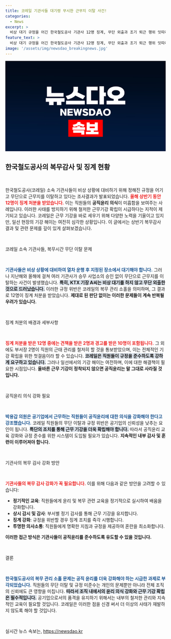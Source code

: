 ```yaml
---
title: 코레일 기관사들 대기령 무시한 근무지 이탈 사건!
categories:
  - News
excerpt: >
  비상 대기 규정을 어긴 한국철도공사 기관사 12명 징계, 무단 외출과 조기 퇴근 행위 잇따라 발생. 공직 윤리 의식 부족에 대한 지적과 함께, 기강 확립을 위한 특단 조치 필요성이 대두됐다. 클릭 유도!
feature_text: >
  비상 대기 규정을 어긴 한국철도공사 기관사 12명 징계, 무단 외출과 조기 퇴근 행위 잇따라 발생. 공직 윤리 의식 부족에 대한 지적과 함께, 기강 확립을 위한 특단 조치 필요성이 대두됐다. 클릭 유도!
image: '/assets/img/newsdao_breakingnews.jpg'
---
```


<p><img src="/assets/img/newsdao_breakingnews.jpg" alt="ranknews 속보" /></p>

<h2 data-ke-size="size26">한국철도공사의 복무감사 및 징계 현황</h2>

<p data-ke-size="size16">&nbsp;</p>

<p>한국철도공사(코레일) 소속 기관사들이 비상 상황에 대비하기 위해 정해진 규정을 어기고 무단으로 근무지를 이탈하고 있다는 조사결과가 발표되었습니다. <b><span style="color: #ee2323;">올해 상반기 동안 12명이 징계 처분을 받았습니다.</span></b> 이는 직원들의 <b>공직윤리 의식</b>이 미흡함을 보여주는 사례입니다. 이러한 사태를 방지하기 위해 철저한 근무기강 확립이 시급하다는 지적이 제기되고 있습니다. 코레일은 근무 기강을 바로 세우기 위해 다양한 노력을 기울이고 있지만, 일선 현장의 기강 해이는 여전히 심각한 상황입니다. 이 글에서는 상반기 복무감사 결과 및 관련 문제를 깊이 있게 살펴보겠습니다.</p>

<p data-ke-size="size16">&nbsp;</p>

<p>코레일 소속 기관사들, 복무시간 무단 이탈 문제</p>

<p data-ke-size="size16">&nbsp;</p>

<p><b><span style="color: #1a5490;">기관사들은 비상 상황에 대비하여 열차 운행 후 지정된 장소에서 대기해야 합니다.</span></b> 그러나 지난해와 올해에 걸쳐 여러 기관사가 승무 사업소의 승인 없이 무단으로 근무지를 이탈하는 사건이 발생했습니다. <b><span style="background-color: #21538527;">특히, KTX 기장 A씨는 비상 대기를 하지 않고 무단 외출한 것으로 드러났습니다.</span></b> 이러한 규정 위반은 코레일의 복무 관리 소홀을 의미하며, 그 결과로 12명이 징계 처분을 받았습니다. <b>제대로 된 판단 없이는 이러한 문제들이 계속 반복될 우려가 있습니다.</b></p>

<p data-ke-size="size16">&nbsp;</p>

<p>징계 처분의 배경과 세부사항</p>

<p data-ke-size="size16">&nbsp;</p>

<p><b><span style="color: #ee2323;">징계 처분을 받은 12명 중에는 견책을 받은 2명과 경고를 받은 10명이 포함됩니다.</span></b> 그 외에도 부서장 2명이 직원의 근태 관리를 철저히 할 것을 통보받았으며, 이는 전체적인 기강 확립을 위한 첫걸음이라 할 수 있습니다. <b><span style="background-color: #21538527;">코레일은 직원들이 규정을 준수하도록 강하게 요구하고 있습니다.</span></b> 그러나 일선에서의 기강 해이는 여전하며, 이에 대한 해결책이 필요한 시점입니다. <b>올바른 근무 기강이 정착되지 않으면 공직윤리는 말 그대로 사라질 것입니다.</b></p>

<p data-ke-size="size16">&nbsp;</p>

<p>공직윤리 의식 강화 필요</p>

<p data-ke-size="size16">&nbsp;</p>

<p><b><span style="color: #1a5490;">박용갑 의원은 공기업에서 근무하는 직원들이 공직윤리에 대한 의식을 강화해야 한다고 강조했습니다.</span></b> 코레일 직원들의 무단 이탈과 규정 위반은 공기업의 신뢰성을 낮추는 요인이 됩니다. <b><span style="background-color: #21538527;">특단의 조치를 통해 근무 기강을 더욱 확립해야 합니다.</span></b> 따라서 공직윤리 교육 강화와 규정 준수를 위한 시스템이 도입될 필요가 있습니다. <b>지속적인 내부 감사 및 훈련이 이루어져야 합니다.</b>

<p data-ke-size="size16">&nbsp;</p>

<p>기관사의 복무 감사 강화 방안</p>

<p data-ke-size="size16">&nbsp;</p>

<p><b><span style="color: #ee2323;">기관사들의 복무 감사 강화가 꼭 필요합니다.</span></b> 이를 위해 다음과 같은 방안을 고려할 수 있습니다:</p>

<ul>
    <li><b>정기적인 교육</b>: 직원들에게 윤리 및 복무 관련 교육을 정기적으로 실시하여 배움을 강화합니다.</li>
    <li><b>상시 감시 및 감사</b>: 부서별 정기 감사를 통해 근무 기강을 유지합니다.</li>
    <li><b>징계 강화</b>: 규정을 위반할 경우 징계 조치를 즉각 시행합니다.</li>
    <li><b>투명한 의사소통</b>: 직원들에게 명확한 지침과 규정을 제공하여 혼란을 최소화합니다.</li>
</ul>

<p><b>이러한 접근 방식은 기관사들이 공직윤리를 준수하도록 유도할 수 있을 것입니다.</b></p>

<p data-ke-size="size16">&nbsp;</p>

<p>결론</p>

<p data-ke-size="size16">&nbsp;</p>

<p><b><span style="color: #1a5490;">한국철도공사의 복무 관리 소홀 문제는 공직 윤리를 더욱 강화해야 하는 시급한 과제로 부각되었습니다.</span></b> 직원들의 무단 이탈 및 규정 미준수는 개인의 문제뿐만 아니라 전체 조직의 신뢰에도 큰 영향을 미칩니다. <b><span style="background-color: #21538527;">따라서 조직 내에서의 윤리 의식 강화와 근무 기강 확립은 필수적입니다.</span></b> 공기업으로서의 품격을 유지하기 위해서는 내부의 철저한 관리와 지속적인 교육이 필요할 것입니다. 코레일은 이러한 점을 신경 써서 더 이상의 사태가 재발하지 않도록 해야 할 것입니다.<p data-ke-size="size16">&nbsp;</p></p>
실시간 뉴스 속보는, <a href="https://newsdao.kr" rel="dofollow">https://newsdao.kr</a>



